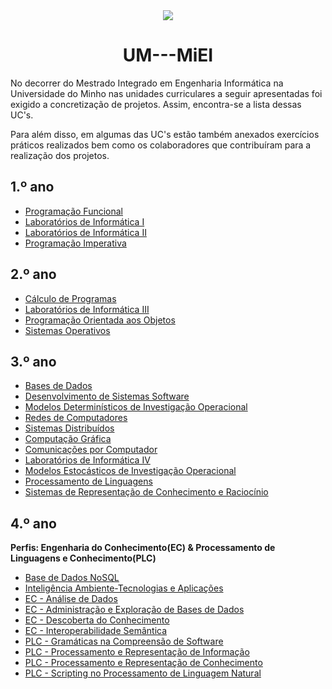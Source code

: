 <div align="center">
	<img src="http://www4.di.uminho.pt/~jmf/IMAGES/um_eeng.gif">
	<h1><strong>UM---MiEI</strong></h1>
</div>

No decorrer do Mestrado Integrado em Engenharia Informática na Universidade do Minho nas unidades curriculares a seguir apresentadas foi exigido a concretização de projetos. Assim, encontra-se a lista dessas UC's.

Para além disso, em algumas das UC's estão também anexados exercícios práticos realizados bem como os colaboradores que contribuíram para a realização dos projetos.

## 1.º ano
  * [Programação Funcional](1ºANO/PF)
  * [Laboratórios de Informática I](1ºANO/LI.I)
  * [Laboratórios de Informática II](1ºANO/LI.II)
  * [Programação Imperativa](1ºANO/PI)

## 2.º ano
  * [Cálculo de Programas](2ºANO/CP)
  * [Laboratórios de Informática III](2ºANO/LI.III)
  * [Programação Orientada aos Objetos](2ºANO/POO)
  * [Sistemas Operativos](2ºANO/SO)

## 3.º ano
  * [Bases de Dados](3ºANO/BD)
  * [Desenvolvimento de Sistemas Software](3ºANO/DSS)
  * [Modelos Determinísticos de Investigação Operacional](3ºANO/MDIO)
  * [Redes de Computadores](3ºANO/RC)
  * [Sistemas Distribuídos](3ºANO/SD)
  * [Computação Gráfica](3ºANO/CG)
  * [Comunicações por Computador](3ºANO/CC)
  * [Laboratórios de Informática IV](3ºANO/LI.IV)
  * [Modelos Estocásticos de Investigação Operacional](3ºANO/MEIO)
  * [Processamento de Linguagens](3ºANO/PL)
  * [Sistemas de Representação de Conhecimento e Raciocínio](3ºANO/SRCR)
  
## 4.º ano
**Perfis: Engenharia do Conhecimento(EC) & Processamento de Linguagens e Conhecimento(PLC)**
  * [Base de Dados NoSQL](4ºANO/BDNSQL)
  * [Inteligência Ambiente-Tecnologias e Aplicações](4ºANO/IATA)
  * [EC - Análise de Dados](4ºANO/EC_AD)
  * [EC - Administração e Exploração de Bases de Dados](4ºANO/EC_AEBD)
  * [EC - Descoberta do Conhecimento](4ºANO/EC_DC)
  * [EC - Interoperabilidade Semântica](4ºANO/EC_IS)
  * [PLC - Gramáticas na Compreensão de Software](4ºANO/PLC_GCS)
  * [PLC - Processamento e Representação de Informação](4ºANO/PLC_PRI)
  * [PLC - Processamento e Representação de Conhecimento](4ºANO/PLC_PRC)
  * [PLC - Scripting no Processamento de Linguagem Natural](4ºANO/PLC_SPLN)
